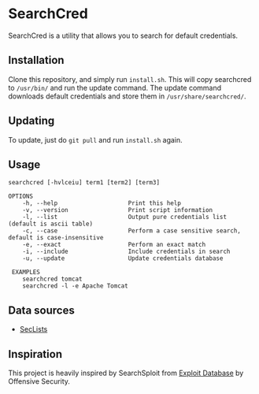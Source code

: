 # SearchCred

SearchCred is a utility that allows you to search for default credentials.

## Installation

Clone this repository, and simply run `install.sh`. This will copy searchcred to `/usr/bin/` and run the update command. The update command downloads default credentials and store them in `/usr/share/searchcred/`.

## Updating

To update, just do `git pull` and run `install.sh` again.

## Usage

```text
searchcred [-hvlceiu] term1 [term2] [term3]

OPTIONS
    -h, --help                    Print this help
    -v, --version                 Print script information
    -l, --list                    Output pure credentials list (default is ascii table)
    -c, --case                    Perform a case sensitive search, default is case-insensitive
    -e, --exact                   Perform an exact match
    -i, --include                 Include credentials in search
    -u, --update                  Update credentials database

 EXAMPLES
    searchcred tomcat
    searchcred -l -e Apache Tomcat
```

## Data sources

- [SecLists](https://github.com/danielmiessler/SecLists)

## Inspiration

This project is heavily inspired by SearchSploit from [Exploit Database](https://github.com/offensive-security/exploitdb) by Offensive Security.
